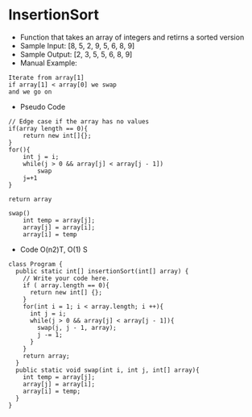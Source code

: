 # InsertionSort
* Function that takes an array of integers and retirns a sorted version
* Sample Input: [8, 5, 2, 9, 5, 6, 8, 9]
* Sample Output: [2, 3, 5, 5, 6, 8, 9]
* Manual Example:
```
Iterate from array[1]
if array[1] < array[0] we swap
and we go on
```
* Pseudo Code
```
// Edge case if the array has no values
if(array length == 0){
    return new int[]{};
}
for(){
    int j = i;
    while(j > 0 && array[j] < array[j - 1])
        swap
    j=+1
}

return array

swap()
    int temp = array[j];
    array[j] = array[i];
    array[i] = temp
```
* Code O(n2)T, O(1) S
```
class Program {
  public static int[] insertionSort(int[] array) {
    // Write your code here.
    if ( array.length == 0){
      return new int[] {};  
    }
    for(int i = 1; i < array.length; i ++){
      int j = i;
      while(j > 0 && array[j] < array[j - 1]){
        swap(j, j - 1, array);
        j -= 1;
      }
    }
    return array;
  }
  public static void swap(int i, int j, int[] array){
    int temp = array[j];
    array[j] = array[i];
    array[i] = temp;
  }
}
```
